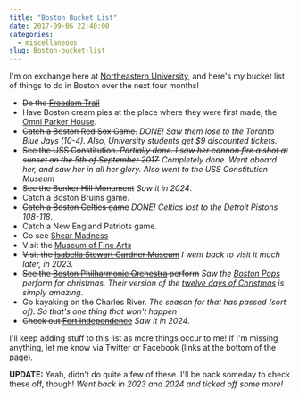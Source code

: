 ```yaml
---
title: "Boston Bucket List"
date: 2017-09-06 22:40:00
categories:
  - miscellaneous
slug: Boston-bucket-list
---
```


I'm on exchange here at [Northeastern University](https://www.northeastern.edu), and here's my bucket list of things to do in Boston over the next four months!

* ~~Do the [Freedom Trail](http://www.thefreedomtrail.org/index.html)~~
* Have Boston cream pies at the place where they were first made, the [Omni Parker House](https://www.omnihotels.com/hotels/boston-parker-house/dining/boston-cream-pie).
* ~~Catch a Boston Red Sox Game.~~ _DONE! Saw them lose to the Toronto Blue Jays (10-4). Also, University students get $9 discounted tickets._
* ~~See the USS Constitution. _Partially done. I saw her cannon fire a shot at sunset on the 5th of September 2017._~~ _Completely done. Went aboard her, and saw her in all her glory. Also went to the USS Constitution Museum_
* ~~See the Bunker Hill Monument~~ _Saw it in 2024_.
* Catch a Boston Bruins game.
* ~~Catch a Boston Celtics game~~ _DONE! Celtics lost to the Detroit Pistons 108-118_.
* Catch a New England Patriots game.
* Go see [Shear Madness](https://shearmadness.com/)
* Visit the [Museum of Fine Arts](http://www.mfa.org/)
* ~~Visit the [Isabella Stewart Gardner Museum](https://www.gardnermuseum.org/)~~ _I went back to visit it much later, in 2023._
* ~~See the [Boston Philharmonic Orchestra](http://www.bostonphil.org/)
  perform~~ _Saw the [Boston Pops](https://en.wikipedia.org/wiki/Boston_Pops_Orchestra) perform for christmas. Their version of the [twelve days of Christmas](https://www.youtube.com/watch?v=ZIDoNopD5RI) is simply amazing_.
* Go kayaking on the Charles River. _The season for that has passed (sort of). So that's one thing that won't happen_
* ~~Check out [Fort Independence](https://en.wikipedia.org/wiki/Fort_Independence_(Massachusetts))~~ _Saw it in 2024_.

I'll keep adding stuff to this list as more things occur to me! If I'm missing anything, let me know via Twitter or Facebook (links at the bottom of the page).

__UPDATE:__ Yeah, didn't do quite a few of these. I'll be back someday to check these off, though! *Went back in 2023 and 2024 and ticked off some more!*
